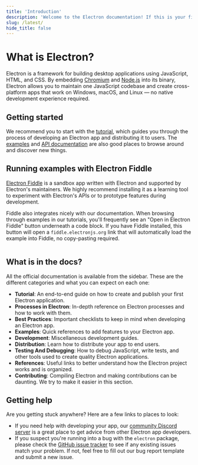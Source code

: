 ```yaml
---
title: 'Introduction'
description: 'Welcome to the Electron documentation! If this is your first time developing an Electron app, read through this Getting Started section to get familiar with the basics. Otherwise, feel free to explore our guides and API documentation!'
slug: /latest/
hide_title: false
---
```


# What is Electron?

Electron is a framework for building desktop applications using JavaScript,
HTML, and CSS. By embedding [Chromium][chromium] and [Node.js][node] into its
binary, Electron allows you to maintain one JavaScript codebase and create
cross-platform apps that work on Windows, macOS, and Linux — no native development
experience required.

## Getting started

We recommend you to start with the [tutorial][], which guides you through the
process of developing an Electron app and distributing it to users.
The [examples][] and [API documentation][] are also good places to browse around
and discover new things.

## Running examples with Electron Fiddle

[Electron Fiddle][fiddle] is a sandbox app written with Electron and supported by
Electron's maintainers. We highly recommend installing it as a learning tool to
experiment with Electron's APIs or to prototype features during development.

Fiddle also integrates nicely with our documentation. When browsing through examples
in our tutorials, you'll frequently see an "Open in Electron Fiddle" button underneath
a code block. If you have Fiddle installed, this button will open a
`fiddle.electronjs.org` link that will automatically load the example into Fiddle,
no copy-pasting required.

```fiddle docs/latest/fiddles/quick-start
```

## What is in the docs?

All the official documentation is available from the sidebar. These
are the different categories and what you can expect on each one:

- **Tutorial**: An end-to-end guide on how to create and publish your first Electron
  application.
- **Processes in Electron**: In-depth reference on Electron processes and how to work with them.
- **Best Practices**: Important checklists to keep in mind when developing an Electron app.
- **Examples**: Quick references to add features to your Electron app.
- **Development**: Miscellaneous development guides.
- **Distribution**: Learn how to distribute your app to end users.
- **Testing And Debugging**: How to debug JavaScript, write tests, and other tools used
  to create quality Electron applications.
- **References**: Useful links to better understand how the Electron project works
  and is organized.
- **Contributing**: Compiling Electron and making contributions can be daunting.
  We try to make it easier in this section.

## Getting help

Are you getting stuck anywhere? Here are a few links to places to look:

- If you need help with developing your app, our [community Discord server][discord]
  is a great place to get advice from other Electron app developers.
- If you suspect you're running into a bug with the `electron` package, please check
  the [GitHub issue tracker][issue-tracker] to see if any existing issues match your
  problem. If not, feel free to fill out our bug report template and submit a new issue.

<!-- Links -->

[tutorial]: latest/tutorial/tutorial-1-prerequisites.md
[api documentation]: latest/api/app.md
[chromium]: https://www.chromium.org/
[discord]: https://discord.gg/electronjs
[examples]: latest/tutorial/examples.md
[fiddle]: https://electronjs.org/fiddle
[issue-tracker]: https://github.com/electron/electron/issues
[node]: https://nodejs.org/
